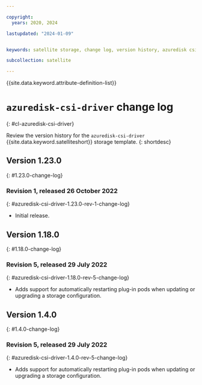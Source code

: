 ```yaml
---

copyright:
  years: 2020, 2024

lastupdated: "2024-01-09"


keywords: satellite storage, change log, version history, azuredisk csi driver

subcollection: satellite

---
```


{{site.data.keyword.attribute-definition-list}}

# `azuredisk-csi-driver` change log
{: #cl-azuredisk-csi-driver}

Review the version history for the `azuredisk-csi-driver` {{site.data.keyword.satelliteshort}} storage template.
{: shortdesc}

## Version 1.23.0
{: #1.23.0-change-log}


### Revision 1, released 26 October 2022
{: #azuredisk-csi-driver-1.23.0-rev-1-change-log}


- Initial release.


## Version 1.18.0
{: #1.18.0-change-log}


### Revision 5, released 29 July 2022
{: #azuredisk-csi-driver-1.18.0-rev-5-change-log}


- Adds support for automatically restarting plug-in pods when updating or upgrading a storage configuration.


## Version 1.4.0
{: #1.4.0-change-log}


### Revision 5, released 29 July 2022
{: #azuredisk-csi-driver-1.4.0-rev-5-change-log}


- Adds support for automatically restarting plug-in pods when updating or upgrading a storage configuration.


